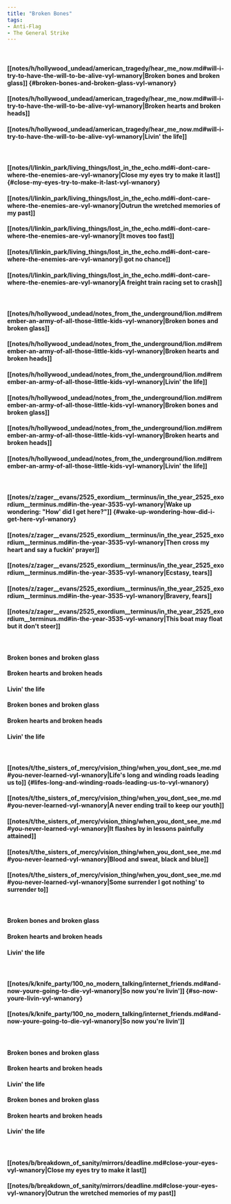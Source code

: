 ```yaml
---
title: "Broken Bones"
tags:
- Anti-Flag
- The General Strike
---
```

&nbsp;
#### [[notes/h/hollywood_undead/american_tragedy/hear_me_now.md#will-i-try-to-have-the-will-to-be-alive-vyl-wnanory|Broken bones and broken glass]] {#broken-bones-and-broken-glass-vyl-wnanory}
#### [[notes/h/hollywood_undead/american_tragedy/hear_me_now.md#will-i-try-to-have-the-will-to-be-alive-vyl-wnanory|Broken hearts and broken heads]]
#### [[notes/h/hollywood_undead/american_tragedy/hear_me_now.md#will-i-try-to-have-the-will-to-be-alive-vyl-wnanory|Livin' the life]]
&nbsp;
#### [[notes/l/linkin_park/living_things/lost_in_the_echo.md#i-dont-care-where-the-enemies-are-vyl-wnanory|Close my eyes try to make it last]] {#close-my-eyes-try-to-make-it-last-vyl-wnanory}
#### [[notes/l/linkin_park/living_things/lost_in_the_echo.md#i-dont-care-where-the-enemies-are-vyl-wnanory|Outrun the wretched memories of my past]]
#### [[notes/l/linkin_park/living_things/lost_in_the_echo.md#i-dont-care-where-the-enemies-are-vyl-wnanory|It moves too fast]]
#### [[notes/l/linkin_park/living_things/lost_in_the_echo.md#i-dont-care-where-the-enemies-are-vyl-wnanory|I got no chance]]
#### [[notes/l/linkin_park/living_things/lost_in_the_echo.md#i-dont-care-where-the-enemies-are-vyl-wnanory|A freight train racing set to crash]]
&nbsp;
#### [[notes/h/hollywood_undead/notes_from_the_underground/lion.md#remember-an-army-of-all-those-little-kids-vyl-wnanory|Broken bones and broken glass]]
#### [[notes/h/hollywood_undead/notes_from_the_underground/lion.md#remember-an-army-of-all-those-little-kids-vyl-wnanory|Broken hearts and broken heads]]
#### [[notes/h/hollywood_undead/notes_from_the_underground/lion.md#remember-an-army-of-all-those-little-kids-vyl-wnanory|Livin' the life]]
#### [[notes/h/hollywood_undead/notes_from_the_underground/lion.md#remember-an-army-of-all-those-little-kids-vyl-wnanory|Broken bones and broken glass]]
#### [[notes/h/hollywood_undead/notes_from_the_underground/lion.md#remember-an-army-of-all-those-little-kids-vyl-wnanory|Broken hearts and broken heads]]
#### [[notes/h/hollywood_undead/notes_from_the_underground/lion.md#remember-an-army-of-all-those-little-kids-vyl-wnanory|Livin' the life]]
&nbsp;
#### [[notes/z/zager__evans/2525_exordium__terminus/in_the_year_2525_exordium__terminus.md#in-the-year-3535-vyl-wnanory|Wake up wondering: "How' did I get here?"]] {#wake-up-wondering-how-did-i-get-here-vyl-wnanory}
#### [[notes/z/zager__evans/2525_exordium__terminus/in_the_year_2525_exordium__terminus.md#in-the-year-3535-vyl-wnanory|Then cross my heart and say a fuckin' prayer]]
#### [[notes/z/zager__evans/2525_exordium__terminus/in_the_year_2525_exordium__terminus.md#in-the-year-3535-vyl-wnanory|Ecstasy, tears]]
#### [[notes/z/zager__evans/2525_exordium__terminus/in_the_year_2525_exordium__terminus.md#in-the-year-3535-vyl-wnanory|Bravery, fears]]
#### [[notes/z/zager__evans/2525_exordium__terminus/in_the_year_2525_exordium__terminus.md#in-the-year-3535-vyl-wnanory|This boat may float but it don't steer]]
&nbsp;
#### Broken bones and broken glass
#### Broken hearts and broken heads
#### Livin' the life
#### Broken bones and broken glass
#### Broken hearts and broken heads
#### Livin' the life
&nbsp;
#### [[notes/t/the_sisters_of_mercy/vision_thing/when_you_dont_see_me.md#you-never-learned-vyl-wnanory|Life's long and winding roads leading us to]] {#lifes-long-and-winding-roads-leading-us-to-vyl-wnanory}
#### [[notes/t/the_sisters_of_mercy/vision_thing/when_you_dont_see_me.md#you-never-learned-vyl-wnanory|A never ending trail to keep our youth]]
#### [[notes/t/the_sisters_of_mercy/vision_thing/when_you_dont_see_me.md#you-never-learned-vyl-wnanory|It flashes by in lessons painfully attained]]
#### [[notes/t/the_sisters_of_mercy/vision_thing/when_you_dont_see_me.md#you-never-learned-vyl-wnanory|Blood and sweat, black and blue]]
#### [[notes/t/the_sisters_of_mercy/vision_thing/when_you_dont_see_me.md#you-never-learned-vyl-wnanory|Some surrender I got nothing' to surrender to]]
&nbsp;
#### Broken bones and broken glass
#### Broken hearts and broken heads
#### Livin' the life
&nbsp;
#### [[notes/k/knife_party/100_no_modern_talking/internet_friends.md#and-now-youre-going-to-die-vyl-wnanory|So now you're livin']] {#so-now-youre-livin-vyl-wnanory}
#### [[notes/k/knife_party/100_no_modern_talking/internet_friends.md#and-now-youre-going-to-die-vyl-wnanory|So now you're livin']]
&nbsp;
#### Broken bones and broken glass
#### Broken hearts and broken heads
#### Livin' the life
#### Broken bones and broken glass
#### Broken hearts and broken heads
#### Livin' the life
&nbsp;
#### [[notes/b/breakdown_of_sanity/mirrors/deadline.md#close-your-eyes-vyl-wnanory|Close my eyes try to make it last]]
#### [[notes/b/breakdown_of_sanity/mirrors/deadline.md#close-your-eyes-vyl-wnanory|Outrun the wretched memories of my past]]
